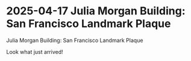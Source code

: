 # 2025-04-17 Julia Morgan Building: San Francisco Landmark Plaque

Julia Morgan Building: San Francisco Landmark Plaque

Look what just arrived!

